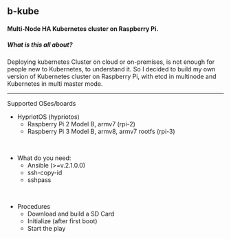 ## b-kube
#### Multi-Node HA Kubernetes cluster on Raspberry Pi.
##### What is this all about?

Deploying kubernetes Cluster on cloud or on-premises, is not enough for people new to Kubernetes, to understand it.
So I decided to build my own version of Kubernetes cluster on Raspberry Pi, with etcd in multinode and Kubernetes in multi master mode.


<hr>

Supported OSes/boards

* HypriotOS (hypriotos)
	* Raspberry Pi 2 Model B, armv7 (rpi-2)
	* Raspberry Pi 3 Model B, armv8, armv7 rootfs (rpi-3)

<br>

* What do you need:
	* Ansible (>=v.2.1.0.0)
	* ssh-copy-id
	* sshpass

<br>


* Procedures
	* Download and build a SD Card
	* Initialize (after first boot)
	* Start the play
